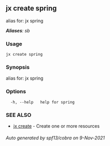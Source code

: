 ## jx create spring

alias for: jx spring

***Aliases**: sb*

### Usage

```
jx create spring
```

### Synopsis

alias for: jx spring

### Options

```
  -h, --help   help for spring
```

### SEE ALSO

* [jx create](jx_create.md)	 - Create one or more resources

###### Auto generated by spf13/cobra on 9-Nov-2021
